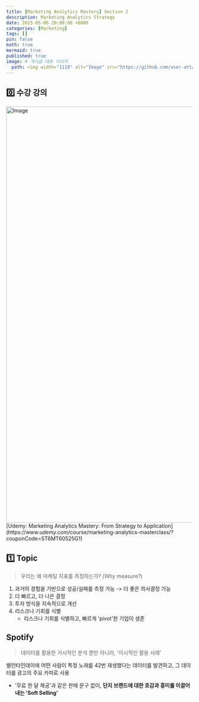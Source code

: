 ```yaml
---
title: [Marketing Analytics Mastery] Section 2
description: Marketing Analytics Strategy
date: 2025-05-06 20:00:00 +0800
categories: [Marketing]
tags: []
pin: false
math: true
mermaid: true
published: true
image: # 게시글 대표 이미지
  path: <img width="1119" alt="Image" src="https://github.com/user-attachments/assets/9bfc99a8-3d47-49a6-818d-5095a5a9de87" />
---
```

## 0️⃣ 수강 강의
<img width="1119" alt="Image" src="https://github.com/user-attachments/assets/9bfc99a8-3d47-49a6-818d-5095a5a9de87" />
[Udemy: Marketing Analytics Mastery: From Strategy to Application](https://www.udemy.com/course/marketing-analytics-masterclass/?couponCode=ST6MT60525G1)


## 1️⃣ Topic
> 우리는 왜 마케팅 지표를 측정하는가? (Why measure?)

1. 과거의 경험을 기반으로 성공/실패를 측정 가능 -> 더 좋은 의사결정 가능
2. 더 빠르고, 더 나은 결정
3. 투자 방식을 지속적으로 개선
4. 리스크나 기회를 식별
   - 리스크나 기회를 식별하고, 빠르게 'pivot'한 기업이 생존

## Spotify
> 데이터를 활용한 거시적인 분석 뿐만 아니라, '미시적인 활용 사례'

밸런타인데이에 어떤 사람이 특정 노래를 42번 재생했다는 데이터를 발견하고, 그 데이터를 광고의 주요 카피로 사용
- '무료 한 달 제공'과 같은 판매 문구 없이, **단지 브랜드에 대한 호감과 흥미를 이끌어내는 'Soft Selling'**

